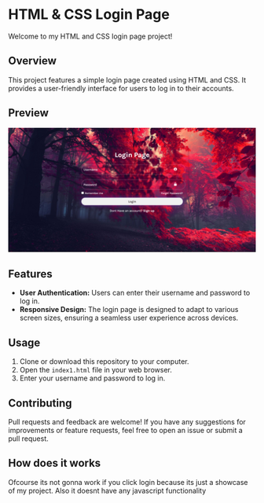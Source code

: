 # HTML & CSS Login Page

Welcome to my HTML and CSS login page project!

## Overview

This project features a simple login page created using HTML and CSS. It provides a user-friendly interface for users to log in to their accounts.

## Preview
![Login Page Preview](Screenshot.png)
## Features


- **User Authentication:** Users can enter their username and password to log in.
- **Responsive Design:** The login page is designed to adapt to various screen sizes, ensuring a seamless user experience across devices.

## Usage

1. Clone or download this repository to your computer.
2. Open the `index1.html` file in your web browser.
3. Enter your username and password to log in.


## Contributing

Pull requests and feedback are welcome! If you have any suggestions for improvements or feature requests, feel free to open an issue or submit a pull request.


## How does it works
Ofcourse its not gonna work if you click login because its just a showcase of my project. Also it doesnt have any javascript functionality
